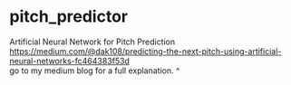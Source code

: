 # pitch_predictor
Artificial Neural Network for Pitch Prediction \
https://medium.com/@dak108/predicting-the-next-pitch-using-artificial-neural-networks-fc464383f53d \
go to my medium blog for a full explanation. ^
